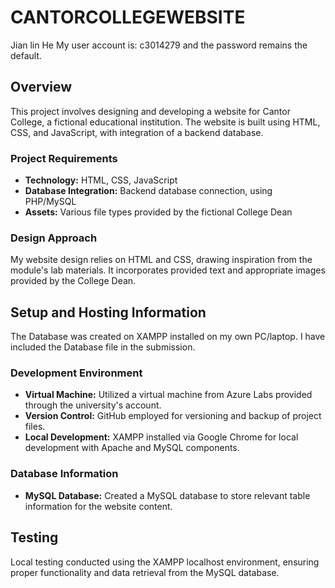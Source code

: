 # CANTORCOLLEGEWEBSITE

Jian lin He
My user account is: c3014279 and the password remains the default.

## Overview

This project involves designing and developing a website for Cantor College, a fictional educational institution. The website is built using HTML, CSS, and JavaScript, with integration of a backend database.

### Project Requirements

- **Technology:** HTML, CSS, JavaScript
- **Database Integration:** Backend database connection, using PHP/MySQL
- **Assets:** Various file types provided by the fictional College Dean

### Design Approach

My website design relies on HTML and CSS, drawing inspiration from the module's lab materials. It incorporates provided text and appropriate images provided by the College Dean.

## Setup and Hosting Information

The Database was created on XAMPP installed on my own PC/laptop.
I have included the Database file in the submission.

### Development Environment

- **Virtual Machine:** Utilized a virtual machine from Azure Labs provided through the university's account.
- **Version Control:** GitHub employed for versioning and backup of project files.
- **Local Development:** XAMPP installed via Google Chrome for local development with Apache and MySQL components.

### Database Information

- **MySQL Database:** Created a MySQL database to store relevant table information for the website content.

## Testing

Local testing conducted using the XAMPP localhost environment, ensuring proper functionality and data retrieval from the MySQL database.
